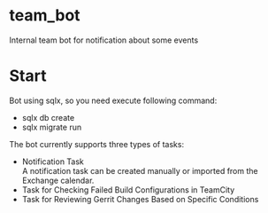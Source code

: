# team_bot
Internal team bot for notification about some events

# Start
Bot using sqlx, so you need execute following command:
- sqlx db create
- sqlx migrate run

The bot currently supports three types of tasks:
* Notification Task \
A notification task can be created manually or imported from the Exchange calendar.
* Task for Checking Failed Build Configurations in TeamCity
* Task for Reviewing Gerrit Changes Based on Specific Conditions